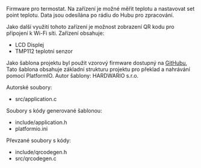 Firmware pro termostat. Na zařízení je možné měřit teplotu a nastavovat set point teplotu.
Data jsou odesílána po rádiu do Hubu pro zpracování.

Jako další využití tohoto zařízení je možnost zobrazení QR kodu pro připojení k Wi-Fi síti.
Zařízení obsahuje:
- LCD Displej
- TMP112 teplotní senzor

Jako šablona projektu byl použit vzorový firmware dostupný na [GitHubu](https://github.com/hardwario/twr-skeleton),
Tato šablona obsahuje základní strukturu projektu pro překlad a nahrávání pomocí PlatformIO.
Autor šablony: HARDWARIO s.r.o.

Autorské soubory:
- src/application.c

Soubory s kódy generované šablonou:
- include/application.h
- platformio.ini

Převzané soubory s kódy:
- include/qrcodegen.h
- src/qrcodegen.c

